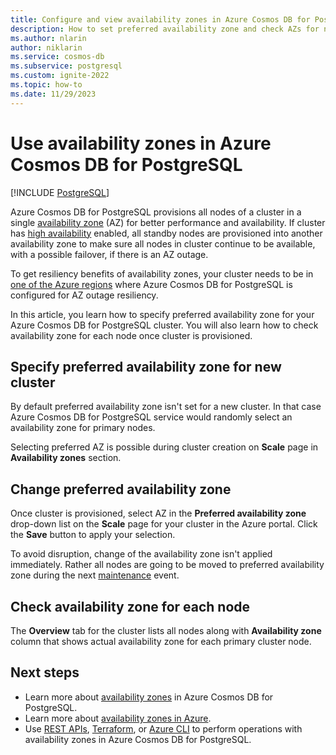 ```yaml
---
title: Configure and view availability zones in Azure Cosmos DB for PostgreSQL
description: How to set preferred availability zone and check AZs for nodes
ms.author: nlarin
author: niklarin
ms.service: cosmos-db
ms.subservice: postgresql
ms.custom: ignite-2022
ms.topic: how-to
ms.date: 11/29/2023
---
```


# Use availability zones in Azure Cosmos DB for PostgreSQL

[!INCLUDE [PostgreSQL](../includes/appliesto-postgresql.md)]

Azure Cosmos DB for PostgreSQL provisions all nodes of a cluster in a single [availability zone](./concepts-availability-zones.md) (AZ) for better performance and availability. If cluster has [high availability](./concepts-high-availability.md) enabled, all standby nodes are provisioned into another availability zone to make sure all nodes in cluster continue to be available, with a possible failover, if there is an AZ outage.

To get resiliency benefits of availability zones, your cluster needs to be in [one of the Azure regions](./resources-regions.md) where Azure Cosmos DB for PostgreSQL is configured for AZ outage resiliency.

In this article, you learn how to specify preferred availability zone for your Azure Cosmos DB for PostgreSQL cluster. You will also learn how to check availability zone for each node once cluster is provisioned.

## Specify preferred availability zone for new cluster

By default preferred availability zone isn't set for a new cluster. In that case Azure Cosmos DB for PostgreSQL service would randomly select an availability zone for primary nodes.

Selecting preferred AZ is possible during cluster creation on **Scale** page in **Availability zones** section.

## Change preferred availability zone

Once cluster is provisioned, select AZ in the **Preferred availability zone** drop-down list on the **Scale** page for your cluster in the Azure portal. Click the **Save** button to apply your selection.

To avoid disruption, change of the availability zone isn't applied immediately. Rather all nodes are going to be moved to preferred availability zone during the next [maintenance](./concepts-maintenance.md) event.

## Check availability zone for each node

The **Overview** tab for the cluster lists all nodes along with **Availability zone** column that shows actual availability zone for each primary cluster node.

## Next steps

- Learn more about [availability zones](./concepts-availability-zones.md) in Azure Cosmos DB for PostgreSQL.
- Learn more about [availability zones in Azure](/azure/reliability/availability-zones-overview).
- Use [REST APIs](/rest/api/postgresqlhsc/clusters/update), [Terraform](https://registry.terraform.io/providers/hashicorp/azurerm/latest/docs/resources/cosmosdb_postgresql_cluster), or [Azure CLI](/cli/azure/cosmosdb/postgres/cluster#az-cosmosdb-postgres-cluster-update) to perform operations with availability zones in Azure Cosmos DB for PostgreSQL.
